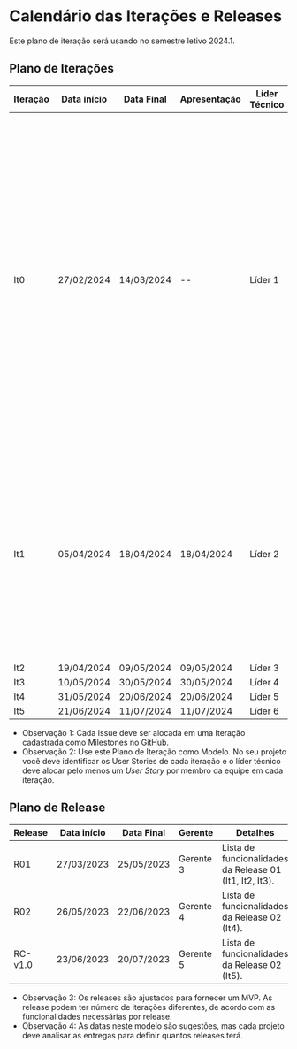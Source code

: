 # Calendário das Iterações e Releases

Este plano de iteração será usando no semestre letivo 2024.1.

## Plano de Iterações

Iteração | Data início | Data Final | Apresentação | Líder Técnico  | Detalhes
-------- | ----------- | ---------- | ------------ | -------  | -------
It0      | 27/02/2024  | 14/03/2024 |      --      | Líder 1  | Planejamento e Estudo dos Documentos e Definição de Tecnologias dos projetos. Criação dos Documentos: Documento de Visão, Modelo Conceitual, Lista de User Stories, Plano de Iteração e Plano de Release,  Estrutura do Projeto (código base do projeto), Detalhar User Stories para a Iteração 1, Implementar User Story Base.
It1      | 	05/04/2024  | 18/04/2024 | 18/04/2024   | Líder 2 | Configuração do projeto, Schemas do banco de dados, Autenticação e crud de usuários, Protótipos no figma, Tela inicial (home), Tela de login, Dashboard simples de gerente e funcionários e realização de teste.
It2      | 19/04/2024  | 09/05/2024 | 09/05/2024   | Líder 3 | 
It3      | 10/05/2024  | 30/05/2024 | 30/05/2024   | Líder 4 | 
It4      | 31/05/2024  | 20/06/2024 | 20/06/2024   | Líder 5 | 
It5      | 21/06/2024  | 11/07/2024 | 11/07/2024   | Líder 6 | 

* Observação 1: Cada Issue deve ser alocada em uma Iteração cadastrada como Milestones no GitHub.   
* Observação 2: Use este Plano de Iteração como Modelo. No seu projeto você deve identificar os User Stories de cada iteração e o líder técnico deve alocar pelo menos um *User Story* por membro da equipe em cada iteração.

## Plano de Release

Release | Data início | Data Final | Gerente   | Detalhes
------- | ----------- | ---------- | --------- | --------
R01     | 27/03/2023  | 25/05/2023 | Gerente 3 | Lista de funcionalidades da Release 01 (It1, It2, It3).
R02     | 26/05/2023  | 22/06/2023 | Gerente 4 | Lista de funcionalidades da Release 02 (It4).
RC-v1.0 | 23/06/2023  | 20/07/2023 | Gerente 5 | Lista de funcionalidades da Release 02 (It5).

* Observação 3: Os releases são ajustados para fornecer um MVP. As release podem ter número de iterações diferentes, de acordo com as funcionalidades necessárias por release.
* Observação 4: As datas neste modelo são sugestões, mas cada projeto deve analisar as entregas para definir quantos releases terá.
